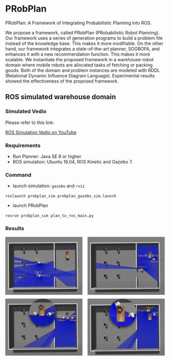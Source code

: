 # PRobPlan

PRobPlan: A Framework of Integrating Probabilistic Planning into ROS.

We propose a framework, called PRobPlan (PRobabilistic Robot Planning). Our framework uses a series of generation programs to build a problem file instead of the knowledge base. This makes it more modifiable. On the other hand, our framework integrates a state-of-the-art planner, SOGBOFA, and enhances it with a new recommendation function. This makes it more scalable. We instantiate the proposed framework in a warehouse-robot domain where mobile robots are allocated tasks of fetching or packing goods. Both of the domain and problem instances are modeled with RDDL (Relational Dynamic Influence Diagram Language). Experimental results showed the effectiveness of the proposed framework. 

## ROS simulated warehouse domain 

###  Simulated Vedio

Please refer to this link:

[ROS Simulation Vedio on YouTube](https://youtu.be/mmgoIH_CILo)


### Requirements

- Run Planner: Java SE 8 or higher
- ROS simulation: Ubuntu 16.04, ROS Kinetic and Gazebo 7.


### Command

- launch simulation: `gazebo` and `rviz`

`roslaunch probplan_sim probplan_gazebo_sim.launch`


- launch PRobPlan

`rosrun probplan_sim plan_to_ros_main.py`

### Results

![task](./warehouse-robot-domain/pics/mult_2x2_sim_task.png)





